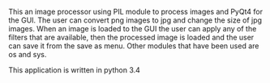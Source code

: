 This an image processor using PIL module to process images and PyQt4 for the GUI. The user can convert png images to jpg and 
change the size of jpg images. When an image is loaded to the GUI the user can apply any of the filters that are available, then 
the processed image is loaded and the user can save it from the save as menu. Other modules that have been used are os and sys.

This application is written in python 3.4
